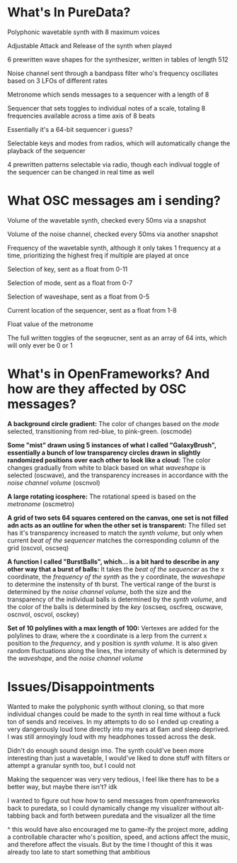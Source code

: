 # What's In PureData?
Polyphonic wavetable synth with 8 maximum voices

Adjustable Attack and Release of the synth when played

6 prewritten wave shapes for the synthesizer, written in tables of length 512

Noise channel sent through a bandpass filter who's frequency oscillates based on 3 LFOs of different rates

Metronome which sends messages to a sequencer with a length of 8

Sequencer that sets toggles to individual notes of a scale, totaling 8 frequencies available across a time axis of 8 beats

Essentially it's a 64-bit sequencer i guess?

Selectable keys and modes from radios, which will automatically change the playback of the sequencer

4 prewritten patterns selectable via radio, though each indivual toggle of the sequencer can be changed in real time as well

# What OSC messages am i sending?

Volume of the wavetable synth, checked every 50ms via a snapshot

Volume of the noise channel, checked every 50ms via another snapshot

Frequency of the wavetable synth, although it only takes 1 frequency at a time, prioritizing the highest freq if multiple are played at once

Selection of key, sent as a float from 0-11

Selection of mode, sent as a float from 0-7

Selection of waveshape, sent as a float from 0-5

Current location of the sequencer, sent as a float from 1-8

Float value of the metronome

The full written toggles of the seqeucner, sent as an array of 64 ints, which will only ever be 0 or 1

# What's in OpenFrameworks? And how are they affected by OSC messages?

**A background circle gradient:** The color of changes based on the *mode* selected, transitioning from red-blue, to pink-green. (oscmode)

**Some "mist" drawn using 5 instances of what I called "GalaxyBrush", essentially a bunch of low transparency circles drawn in slightly randomized positions over each other to look like a cloud:** The color changes gradually from white to black based on what *waveshape* is selected (oscwave), and the transparency increases in accordance with  the *noise channel volume* (oscnvol)

**A large rotating icosphere:** The rotational speed is based on the *metronome* (oscmetro)

**A grid of two sets 64 squares centered on the canvas, one set is not filled adn acts as an outline for when the other set is transparent:** The filled set has it's transparency increased to match the *synth volume*, but only when current *beat of the sequencer* matches the corresponding column of the grid (oscvol, oscseq)

**A function I called "BurstBalls", which... is a bit hard to describe in any other way that a burst of balls:** It takes the *beat of the sequencer* as the x coordinate, the *frequency of the synth* as the y coordinate, the *waveshape* to determine the instensity of th burst. The vertical range of the burst is determined by the *noise channel volume*, both the size and the transparency of the individual balls is determined by the *synth volume*, and the color of the balls is determined by the *key* (oscseq, oscfreq, oscwave, oscnvol, oscvol, osckey)

**Set of 10 polylines with a max length of 100:** Vertexes are added for the polylines to draw, where the x coordinate is a lerp from the current x position to the *frequency*, and y position is *synth volume*. It is also given random fluctuations along the lines, the intensity of which is determined by the *waveshape*, and the *noise channel volume*

# Issues/Disappointments

Wanted to make the polyphonic synth without cloning, so that more individual changes could be made to the synth in real time without a fuck ton of sends and receives. In my attempts to do so I ended up creating a very dangerously loud tone directly into my ears at 6am and sleep deprived. I was still annoyingly loud with my headphones tossed across the desk.

Didn't do enough sound design imo. The synth could've been more interesting than just a wavetable, I would've liked to done stuff with filters or attempt a granular synth too, but I could not

Making the sequencer was very very tedious, I feel like there has to be a better way, but maybe there isn't? idk

I wanted to figure out how how to send messages from openframeworks back to puredata, so I could dynamically change my visualizer without alt-tabbing back and forth between puredata and the visualizer all the time

^ this would have also encouraged me to game-ify the project more, adding a controllable character who's position, speed, and actions affect the music, and therefore affect the visuals. But by the time I thought of this it was already too late to start something that ambitious